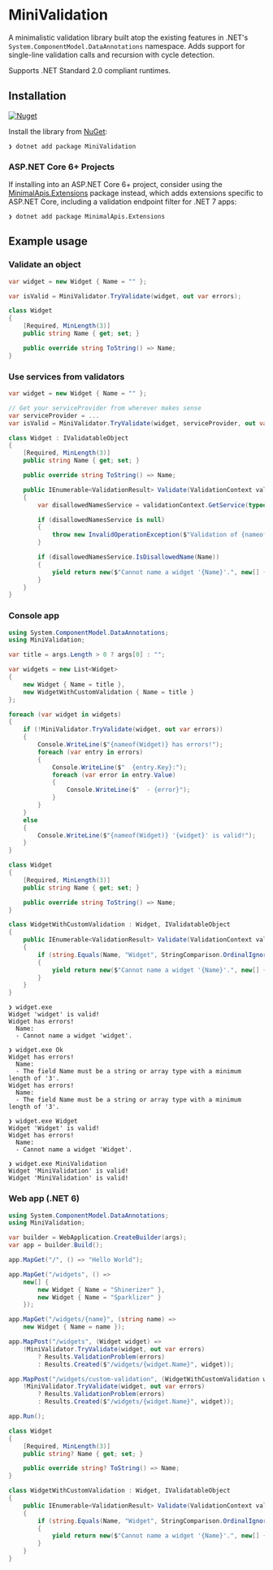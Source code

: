 # MiniValidation
A minimalistic validation library built atop the existing features in .NET's `System.ComponentModel.DataAnnotations` namespace. Adds support for single-line validation calls and recursion with cycle detection.

Supports .NET Standard 2.0 compliant runtimes.

## Installation
[![Nuget](https://img.shields.io/nuget/v/MiniValidation)](https://www.nuget.org/packages/MiniValidation/)

Install the library from [NuGet](https://www.nuget.org/packages/MiniValidation):
``` console
❯ dotnet add package MiniValidation
```

### ASP.NET Core 6+ Projects
If installing into an ASP.NET Core 6+ project, consider using the [MinimalApis.Extensions](https://www.nuget.org/packages/MinimalApis.Extensions) package instead, which adds extensions specific to ASP.NET Core, including a validation endpoint filter for .NET 7 apps:
``` console
❯ dotnet add package MinimalApis.Extensions
```

## Example usage

### Validate an object

```csharp
var widget = new Widget { Name = "" };

var isValid = MiniValidator.TryValidate(widget, out var errors);

class Widget
{
    [Required, MinLength(3)]
    public string Name { get; set; }

    public override string ToString() => Name;
}
```

### Use services from validators

```csharp
var widget = new Widget { Name = "" };

// Get your serviceProvider from wherever makes sense
var serviceProvider = ...
var isValid = MiniValidator.TryValidate(widget, serviceProvider, out var errors);

class Widget : IValidatableObject
{
    [Required, MinLength(3)]
    public string Name { get; set; }

    public override string ToString() => Name;

    public IEnumerable<ValidationResult> Validate(ValidationContext validationContext)
    {
        var disallowedNamesService = validationContext.GetService(typeof(IDisallowedNamesService)) as IDisallowedNamesService;

        if (disallowedNamesService is null)
        {
            throw new InvalidOperationException($"Validation of {nameof(Widget)} requires an {nameof(IDisallowedNamesService)} instance.");
        }

        if (disallowedNamesService.IsDisallowedName(Name))
        {
            yield return new($"Cannot name a widget '{Name}'.", new[] { nameof(Name) });
        }
    }
}
```

### Console app

```csharp
using System.ComponentModel.DataAnnotations;
using MiniValidation;

var title = args.Length > 0 ? args[0] : "";

var widgets = new List<Widget>
{
    new Widget { Name = title },
    new WidgetWithCustomValidation { Name = title }
};

foreach (var widget in widgets)
{
    if (!MiniValidator.TryValidate(widget, out var errors))
    {
        Console.WriteLine($"{nameof(Widget)} has errors!");
        foreach (var entry in errors)
        {
            Console.WriteLine($"  {entry.Key}:");
            foreach (var error in entry.Value)
            {
                Console.WriteLine($"  - {error}");
            }
        }
    }
    else
    {
        Console.WriteLine($"{nameof(Widget)} '{widget}' is valid!");
    }
}

class Widget
{
    [Required, MinLength(3)]
    public string Name { get; set; }

    public override string ToString() => Name;
}

class WidgetWithCustomValidation : Widget, IValidatableObject
{
    public IEnumerable<ValidationResult> Validate(ValidationContext validationContext)
    {
        if (string.Equals(Name, "Widget", StringComparison.OrdinalIgnoreCase))
        {
            yield return new($"Cannot name a widget '{Name}'.", new[] { nameof(Name) });
        }
    }
}
```
``` console
❯ widget.exe
Widget 'widget' is valid!
Widget has errors!
  Name:
  - Cannot name a widget 'widget'.

❯ widget.exe Ok
Widget has errors!
  Name:
  - The field Name must be a string or array type with a minimum length of '3'.
Widget has errors!
  Name:
  - The field Name must be a string or array type with a minimum length of '3'.

❯ widget.exe Widget
Widget 'Widget' is valid!
Widget has errors!
  Name:
  - Cannot name a widget 'Widget'.

❯ widget.exe MiniValidation
Widget 'MiniValidation' is valid!
Widget 'MiniValidation' is valid!
```

### Web app (.NET 6)
```csharp
using System.ComponentModel.DataAnnotations;
using MiniValidation;

var builder = WebApplication.CreateBuilder(args);
var app = builder.Build();

app.MapGet("/", () => "Hello World");

app.MapGet("/widgets", () =>
    new[] {
        new Widget { Name = "Shinerizer" },
        new Widget { Name = "Sparklizer" }
    });

app.MapGet("/widgets/{name}", (string name) =>
    new Widget { Name = name });

app.MapPost("/widgets", (Widget widget) =>
    !MiniValidator.TryValidate(widget, out var errors)
        ? Results.ValidationProblem(errors)
        : Results.Created($"/widgets/{widget.Name}", widget));

app.MapPost("/widgets/custom-validation", (WidgetWithCustomValidation widget) =>
    !MiniValidator.TryValidate(widget, out var errors)
        ? Results.ValidationProblem(errors)
        : Results.Created($"/widgets/{widget.Name}", widget));

app.Run();

class Widget
{
    [Required, MinLength(3)]
    public string? Name { get; set; }

    public override string? ToString() => Name;
}

class WidgetWithCustomValidation : Widget, IValidatableObject
{
    public IEnumerable<ValidationResult> Validate(ValidationContext validationContext)
    {
        if (string.Equals(Name, "Widget", StringComparison.OrdinalIgnoreCase))
        {
            yield return new($"Cannot name a widget '{Name}'.", new[] { nameof(Name) });
        }
    }
}
```
